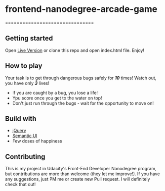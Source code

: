 # frontend-nanodegree-arcade-game
===============================

## Getting started

Open [Live Version](https://rakunn.github.io/movie-guessing-game/) or clone this repo and open index.html file. Enjoy!

## How to play

Your task is to get through dangerous bugs safely for ***10*** times! Watch out, you have only ***3*** lives!

* If you are caught by a bug, you lose a life!
* Ypu score once you get to the water on top!
* Don't just run through the bugs - wait for the opportunity to move on!

## Build with

- [jQuery](https://jquery.com/)
- [Semantic UI](https://semantic-ui.com/)
- Few doses of happiness

## Contributing

This is my project in Udacity's Front-End Developer Nanodegree program, but contributions are more than welcome (they let me improve!). If you have any suggestions, just PM me or create new Pull request. I will definitely check that out!
